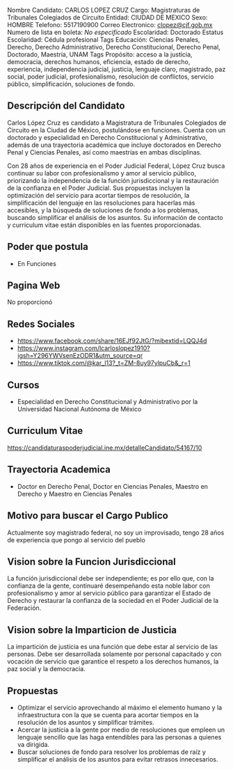 Nombre Candidato: CARLOS LOPEZ CRUZ
Cargo: Magistraturas de Tribunales Colegiados de Circuito
Entidad: CIUDAD DE MEXICO
Sexo: HOMBRE
Telefono: 5517190900
Correo Electronico: clopez@cjf.gob.mx
Numero de lista en boleta: *No especificado*
Escolaridad: Doctorado
Estatus Escolaridad: Cédula profesional
Tags Educación: Ciencias Penales, Derecho, Derecho Administrativo, Derecho Constitucional, Derecho Penal, Doctorado, Maestría, UNAM
Tags Propósito: acceso a la justicia, democracia, derechos humanos, eficiencia, estado de derecho, experiencia, independencia judicial, justicia, lenguaje claro, magistrado, paz social, poder judicial, profesionalismo, resolución de conflictos, servicio público, simplificación, soluciones de fondo.


## Descripción del Candidato 

Carlos López Cruz es candidato a Magistratura de Tribunales Colegiados de Circuito en la Ciudad de México, postulándose en funciones. Cuenta con un doctorado y especialidad en Derecho Constitucional y Administrativo, además de una trayectoria académica que incluye doctorados en Derecho Penal y Ciencias Penales, así como maestrías en ambas disciplinas.

Con 28 años de experiencia en el Poder Judicial Federal, López Cruz busca continuar su labor con profesionalismo y amor al servicio público, priorizando la independencia de la función jurisdiccional y la restauración de la confianza en el Poder Judicial. Sus propuestas incluyen la optimización del servicio para acortar tiempos de resolución, la simplificación del lenguaje en las resoluciones para hacerlas más accesibles, y la búsqueda de soluciones de fondo a los problemas, buscando simplificar el análisis de los asuntos. Su información de contacto y curriculum vitae están disponibles en las fuentes proporcionadas.


## Poder que postula

- En Funciones


## Pagina Web

No proporcionó


## Redes Sociales

- https://www.facebook.com/share/16EJf92JtG/?mibextid=LQQJ4d
- https://www.instagram.com/lcarloslopez1910?igsh=Y296YWVsenEzODR1&utm_source=qr
- https://www.tiktok.com/@kar_l13?_t=ZM-8uy97ylpuCb&_r=1


## Cursos

- Especialidad en Derecho Constitucional y Administrativo por la Universidad Nacional Autónoma de México


## Curriculum Vitae

https://candidaturaspoderjudicial.ine.mx/detalleCandidato/54167/10


## Trayectoria Academica

- Doctor en Derecho Penal, Doctor en Ciencias Penales, Maestro en Derecho y Maestro en Ciencias Penales


## Motivo para buscar el Cargo Publico

Actualmente soy magistrado federal, no soy un improvisado, tengo 28 años de experiencia que pongo al servicio del pueblo


## Vision sobre la Funcion Jurisdiccional

La función jurisdiccional debe ser independiente; es por ello que, con la confianza de la gente, continuaré desempeñando esta noble labor con profesionalismo y amor al servicio público para garantizar el Estado de Derecho y restaurar la confianza de la sociedad en el Poder Judicial de la Federación.


## Vision sobre la Imparticion de Justicia

La impartición de justicia es una función que debe estar al servicio de las personas. Debe ser desarrollada solamente por personal capacitado y con vocación de servicio que garantice el respeto a los derechos humanos, la paz social y la democracia.


## Propuestas

- Optimizar el servicio aprovechando al máximo el elemento humano y la infraestructura con la que se cuenta para acortar tiempos en la resolución de los asuntos y simplificar trámites.
- Acercar la justicia a la gente por medio de resoluciones que empleen un lenguaje sencillo que las haga entendibles para las personas a quienes va dirigida.
- Buscar soluciones de fondo para resolver los problemas de raíz y simplificar el análisis de los asuntos para evitar retrasos innecesarios.

